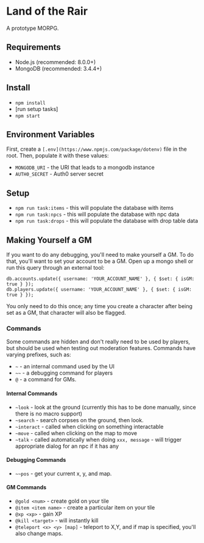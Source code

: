 # Land of the Rair

A prototype MORPG.

## Requirements

* Node.js (recommended: 8.0.0+)
* MongoDB (recommended: 3.4.4+)

## Install

* `npm install`
* [run setup tasks]
* `npm start`

## Environment Variables

First, create a `[.env](https://www.npmjs.com/package/dotenv)` file in the root. Then, populate it with these values:

* `MONGODB_URI` - the URI that leads to a mongodb instance
* `AUTH0_SECRET` - Auth0 server secret

## Setup

* `npm run task:items` - this will populate the database with items
* `npm run task:npcs`  - this will populate the database with npc data
* `npm run task:drops` - this will populate the database with drop table data

## Making Yourself a GM

If you want to do any debugging, you'll need to make yourself a GM. To do that, you'll want to set your account to be a GM. Open up a mongo shell or run this query through an external tool:

```
db.accounts.update({ username: 'YOUR_ACCOUNT_NAME' }, { $set: { isGM: true } });
db.players.update({ username: 'YOUR_ACCOUNT_NAME' }, { $set: { isGM: true } });
```

You only need to do this once; any time you create a character after being set as a GM, that character will also be flagged.

### Commands

Some commands are hidden and don't really need to be used by players, but should be used when testing out moderation features. Commands have varying prefixes, such as:

* `~` - an internal command used by the UI
* `~~` - a debugging command for players
* `@` - a command for GMs.

#### Internal Commands

* `~look` - look at the ground (currently this has to be done manually, since there is no macro support)
* `~search` - search corpses on the ground, then look.
* `~interact` - called when clicking on something interactable
* `~move` - called when clicking on the map to move
* `~talk` - called automatically when doing `xxx, message` - will trigger appropriate dialog for an npc if it has any

#### Debugging Commands

* `~~pos` - get your current x, y, and map.

#### GM Commands

* `@gold <num>` - create <num> gold on your tile
* `@item <item name>` - create a particular item on your tile
* `@xp <xp>` - gain <xp> XP
* `@kill <target>` - will instantly kill <target>
* `@teleport <x> <y> [map]` - teleport to X,Y, and if map is specified, you'll also change maps.

